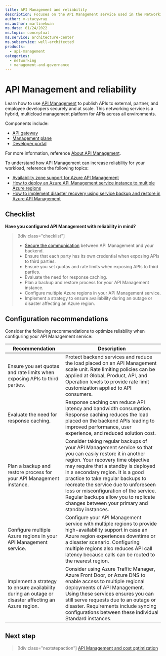 ```yaml
---
title: API Management and reliability
description: Focuses on the API Management service used in the Networking solution to provide best-practice and configuration recommendations related to Reliability.
author: v-stacywray
ms.author: martinekuan
ms.date: 01/24/2022
ms.topic: conceptual
ms.service: architecture-center
ms.subservice: well-architected
products:
  - api-management
categories:
  - networking
  - management-and-governance
---
```


# API Management and reliability

Learn how to use [API Management](/azure/api-management/) to publish APIs to external, partner, and employee developers securely and at scale. This networking service is a hybrid, multicloud management platform for APIs across all environments.

Components include:

- [API gateway](/azure/api-management/api-management-key-concepts#api-gateway)
- [Management plane](/azure/api-management/api-management-key-concepts#management-plane)
- [Developer portal](/azure/api-management/api-management-key-concepts#developer-portal)

For more information, reference [About API Management](/azure/api-management/api-management-key-concepts).

To understand how API Management can increase reliability for your workload, reference the following topics:

- [Availability zone support for Azure API Management](/azure/api-management/zone-redundancy)
- [How to deploy an Azure API Management service instance to multiple Azure regions](/azure/api-management/api-management-howto-deploy-multi-region)
- [How to implement disaster recovery using service backup and restore in Azure API Management](/azure/api-management/api-management-howto-disaster-recovery-backup-restore)

## Checklist

**Have you configured API Management with reliability in mind?**

> [!div class="checklist"]
> - [Secure the communication](/azure/api-management/api-management-faq#how-can-i-secure-the-connection-between-the-api-management-gateway-and-my-back-end-services) between API Management and your backend.
> - Ensure that each party has its own credential when exposing APIs to third parties.
> - Ensure you set quotas and rate limits when exposing APIs to third parties.
> - Evaluate the need for response caching.
> - Plan a backup and restore process for your API Management instance.
> - Configure multiple Azure regions in your API Management service.
> - Implement a strategy to ensure availability during an outage or disaster affecting an Azure region.

## Configuration recommendations

Consider the following recommendations to optimize reliability when configuring your API Management service:

|Recommendation|Description|
|--------------|-----------|
|Ensure you set quotas and rate limits when exposing APIs to third parties.|Protect backend services and reduce the load placed on an API Management scale unit. Rate limiting policies can be applied at Global, Product, API, and Operation levels to provide rate limit customization applied to API consumers.|
|Evaluate the need for response caching.|Response caching can reduce API latency and bandwidth consumption. Response caching reduces the load placed on the backend APIs leading to improved performance, user experience, and reduced solution cost.|
|Plan a backup and restore process for your API Management instance.|Consider taking regular backups of your API Management service so that you can easily restore it in another region. Your recovery time objective may require that a standby is deployed in a secondary region. It is a good practice to take regular backups to recreate the service due to unforeseen loss or misconfiguration of the service. Regular backups allow you to replicate changes between your primary and standby instances.|
|Configure multiple Azure regions in your API Management service.|Configure your API Management service with multiple regions to provide high-availability support in case an Azure region experiences downtime or a disaster scenario. Configuring multiple regions also reduces API call latency because calls can be routed to the nearest region.|
|Implement a strategy to ensure availability during an outage or disaster affecting an Azure region.|Consider using Azure Traffic Manager, Azure Front Door, or Azure DNS to enable access to multiple regional deployments of API Management. Using these services ensures you can still serve requests due to an outage or disaster. Requirements include syncing configurations between these individual Standard instances.|

## Next step

> [!div class="nextstepaction"]
> [API Management and cost optimization](cost-optimization.md)
